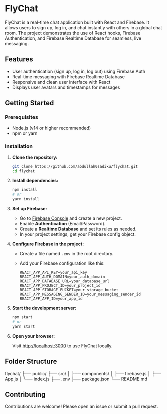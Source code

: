 # FlyChat

FlyChat is a real-time chat application built with React and Firebase. It allows users to sign up, log in, and chat instantly with others in a global chat room. The project demonstrates the use of React hooks, Firebase Authentication, and Firebase Realtime Database for seamless, live messaging.

## Features

- User authentication (sign up, log in, log out) using Firebase Auth
- Real-time messaging with Firebase Realtime Database
- Responsive and clean user interface with React
- Displays user avatars and timestamps for messages

## Getting Started

### Prerequisites

- Node.js (v14 or higher recommended)
- npm or yarn

### Installation

1. **Clone the repository:**

    ```bash
    git clone https://github.com/abdullah0sadiku/flychat.git
    cd flychat
    ```

2. **Install dependencies:**

    ```bash
    npm install
    # or
    yarn install
    ```

3. **Set up Firebase:**

    - Go to [Firebase Console](https://console.firebase.google.com/) and create a new project.
    - Enable **Authentication** (Email/Password).
    - Create a **Realtime Database** and set its rules as needed.
    - In your project settings, get your Firebase config object.

4. **Configure Firebase in the project:**

    - Create a file named `.env` in the root directory.
    - Add your Firebase configuration like this:

        ```
        REACT_APP_API_KEY=your_api_key
        REACT_APP_AUTH_DOMAIN=your_auth_domain
        REACT_APP_DATABASE_URL=your_database_url
        REACT_APP_PROJECT_ID=your_project_id
        REACT_APP_STORAGE_BUCKET=your_storage_bucket
        REACT_APP_MESSAGING_SENDER_ID=your_messaging_sender_id
        REACT_APP_APP_ID=your_app_id
        ```

5. **Start the development server:**

    ```bash
    npm start
    # or
    yarn start
    ```

6. **Open your browser:**

    Visit [http://localhost:3000](http://localhost:3000) to use FlyChat locally.

## Folder Structure
flychat/ ├── public/ ├── src/ │ ├── components/ │ ├── firebase.js │ ├── App.js │ └── index.js ├── .env ├── package.json └── README.md


## Contributing

Contributions are welcome! Please open an issue or submit a pull request.
